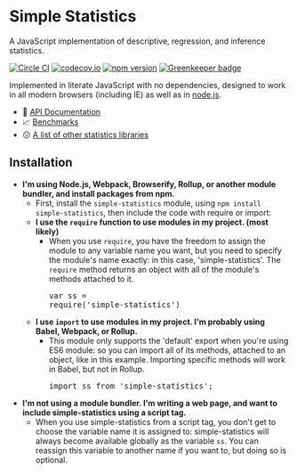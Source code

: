 # Simple Statistics


A JavaScript implementation of descriptive, regression, and inference statistics.

[![Circle CI](https://circleci.com/gh/simple-statistics/simple-statistics/tree/master.svg?style=shield)](https://circleci.com/gh/simple-statistics/simple-statistics/tree/master)
[![codecov.io](https://codecov.io/github/simple-statistics/simple-statistics/coverage.svg?branch=master)](https://codecov.io/github/simple-statistics/simple-statistics?branch=master)
[![npm version](https://badge.fury.io/js/simple-statistics.svg)](http://badge.fury.io/js/simple-statistics)
[![Greenkeeper badge](https://badges.greenkeeper.io/simple-statistics/simple-statistics.svg)](https://greenkeeper.io/)

Implemented in literate JavaScript with no dependencies, designed to work
in all modern browsers (including IE) as well as in [node.js](https://nodejs.org/).

* :green_book: [API Documentation](http://simplestatistics.org/docs/)
* :chart_with_upwards_trend: [Benchmarks](./benchmarks/)
* :kissing: [A list of other statistics libraries](./SEEALSO.md)

## Installation

* **I'm using Node.js, Webpack, Browserify, Rollup, or another module bundler,
  and install packages from npm.**
  * First, install the `simple-statistics` module, using `npm install simple-statistics`,
    then include the code with require or import:
  * **I use the `require` function to use modules in my project. (most likely)**
    * When you use `require`, you have the freedom to assign the module to any
      variable name you want, but you need to specify the module's name exactly:
      in this case, 'simple-statistics'. The `require` method returns an object
      with all of the module's methods attached to it.<br /> <pre>var ss = require('simple-statistics')</pre>
  * **I use `import` to use modules in my project. I'm probably using Babel, Webpack, or Rollup.**
    * This module only supports the 'default' export when you're using ES6 module:
      so you can import all of its methods, attached to an object, like in
      this example. Importing specific methods will work in Babel, but not
      in Rollup.<br /> <pre>import ss from 'simple-statistics';</pre>
* **I'm not using a module bundler. I'm writing a web page, and want to include
  simple-statistics using a script tag.**
  * When you use simple-statistics from a script tag, you don't get to choose
    the variable name it is assigned to: simple-statistics will always become
    available globally as the variable `ss`. You can reassign this variable to
    another name if you want to, but doing so is optional. <pre><script src='https://unpkg.com/simple-statistics@4.1.0/dist/simple-statistics.js' /></pre>
    There are two options for the `src` attribute of that script tag: one with
    `.min.js` that is compressed, and the other without, that is raw.
    * `https://unpkg.com/simple-statistics@4.1.0/dist/simple-statistics.js`
    * `https://unpkg.com/simple-statistics@4.1.0/dist/simple-statistics.min.js`
